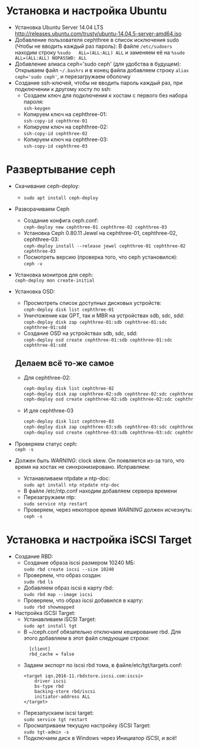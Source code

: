 # Установка и настройка Ubuntu
  + Установка Ubuntu Server 14.04 LTS <http://releases.ubuntu.com/trusty/ubuntu-14.04.5-server-amd64.iso>
  + Добавление пользователя cephthree в список исключения sudo (Чтобы не вводить каждый раз пароль):
    В файле `/etc/sudoers` находим строку `%sudo   ALL=(ALL:ALL) ALL` и заменяем её на `%sudo   ALL=(ALL:ALL) NOPASSWD: ALL`
  + Добавление алиаса ceph='sudo ceph' (для удобства в будущем):
    Открываем файл `~/.bashrs` и в конец файла добавляем строку `alias ceph='sudo ceph'`, и перезагружаем оболочку
  + Создание ssh-ключей, чтобы не вводить пароль каждый раз, при подключении к другому хосту по ssh:
    - Создаем ключ для подключения к хостам с первого без набора пароля:  
      `ssh-keygen`
    - Копируем ключ на cephthree-01:  
      `ssh-copy-id cephthree-01`
    - Копируем ключ на cephthree-02:  
      `ssh-copy-id cephthree-02`
    - Копируем ключ на cephthree-03:  
      `ssh-copy-id cephthree-03`

# Развертывание ceph
  + Скачивание ceph-deploy:
    - `sudo apt install ceph-deploy`
  + Разворачиваем Ceph
    - Создание конфига ceph.conf:  
      `ceph-deploy new cephthree-01 cephthree-02 cephthree-03`
    - Установка Ceph 0.80.11 Jewel на cephthree-01, cephthree-02, cephthree-03:  
      `ceph-deploy install --release jewel cephthree-01 cephthree-02 cephthree-03`
    - Посмотреть версию (проверка того, что ceph установился):  
      `ceph -v`
  + Установка монитров для ceph:  
    `ceph-deploy mon create-initial`
  + Установка OSD:
    - Просмотреть список доступных дисковых устройств:  
      `ceph-deploy disk list cephthree-01`
    - Уничтожение как GPT, так и MBR на устройствах sdb, sdc, sdd:  
      `ceph-deploy disk zap cephthree-01:sdb cephthree-01:sdc cephthree-01:sdd`
    - Создание OSD на устройствах sdb, sdc, sdd:  
      `ceph-deploy osd create cephthree-01:sdb cephthree-01:sdc cephthree-01:sdd`

    Делаем всё то-же самое
    ----------------------------------------------------------------------------------------------------------------------
    - Для cephthree-02:  
      ```sh
      ceph-deploy disk list cephthree-02  
      ceph-deploy disk zap cephthree-02:sdb cephthree-02:sdc cephthree-02:sdd  
      ceph-deploy osd create cephthree-02:sdb cephthree-02:sdc cephthree-02:sdd
      ```  

    - И для cephthree-03  
      ```sh
      ceph-deploy disk list cephthree-03
      ceph-deploy disk zap cephthree-03:sdb cephthree-03:sdc cephthree-03:sdd
      ceph-deploy osd create cephthree-03:sdb cephthree-03:sdc cephthree-03:sdd
      ```
  + Проверяем статус ceph:  
    `ceph -s`
  + Должен быть *WARNING*: clock skew. Он появляется из-за того, что время на хостах не синхронизировано. Исправляем:  
    - Устанавливаем ntpdate и ntp-doc:  
      `sudo apt install ntp ntpdate ntp-doc`
    - В файле /etc/ntp.conf находим добавляем сервера времени
    - Перезагружаем ntp:  
      `sudo service ntp restart`
    - Проверяем, через некоторое время *WARNING* должен исчезнуть:  
      `ceph -s`

# Установка и настройка iSCSI Target
  + Создание RBD:
    - Создание образа iscsi размером 10240 МБ:  
      `sudo rbd create iscsi --size 10240`
    - Проверяем, что образ создан:  
      `sudo rbd ls`
    - Добавляем образ iscsi в карту rbd:  
      `sudo rbd map --image iscsi`
    - Проверяем, что образ iscsi добавился в карту:  
      `sudo rbd showmapped`
  + Настройка iSCSI Target:
    - Устанавливаем iSCSI Target:  
      `sudo apt install tgt`
    - В ~/ceph.conf обязательно отключаем кеширование rbd. Для этого добавляем в этот файл следующие строки:  
      ```
        [client]    
        rbd_cache = false
      ```
    - Задаем экспорт по iscsi rbd тома, в файле/etc/tgt/targets.conf:  
        ```
        <target iqn.2016-11.rbdstore.iscsi.com:iscsi>    
            driver iscsi    
            bs-type rbd    
            backing-store rbd/iscsi
            initiator-address ALL    
        </target>
        ```
    - Перезапускаем iscsi target:  
      `sudo service tgt restart`
    - Просматриваем текущую настройку iSCSI Target:  
      `sudo tgt-admin -s`
    - Подключаем диск в Windows через Инициатор iSCSI, и всё!
